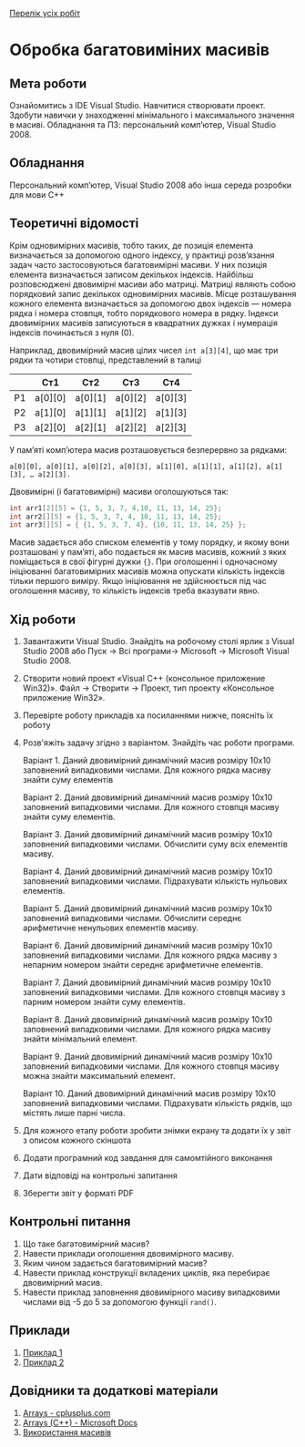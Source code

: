 [Перелік усіх робіт](README.md)

# Обробка багатовиміних масивів


## Мета роботи 

Ознайомитись з IDE Visual Studio. Навчитися створювати проект. Здобути навички у знаходженнi мінімального і максимального значення в масиві.
Обладнання та ПЗ: персональний комп’ютер, Visual Studio 2008.

## Обладнання

Персональний комп’ютер, Visual Studio 2008 або інша середа розробки для мови C++

## Теоретичні відомості

Крім одновимірних масивів, тобто таких, де позиція елемента визначається за допомогою одного індексу, у практиці розв’язання задач часто застосовуються багатовимірні масиви. У них позиція елемента визначається записом декількох індексів. Найбільш розповсюджені двовимірні масиви або матриці. Матриці являють собою порядковий запис декількох одновимірних масивів. Місце розташування кожного елемента визначається за допомогою двох індексів — номера рядка і номера стовпця, тобто порядкового номера в рядку. Індекси двовимірних масивів записуються в квадратних дужках і нумерація індексів починається з нуля (0).

Наприклад, двовимірний масив цілих чисел `int а[3][4]`, що має три рядки та чотири стовпці, представлений в талиці

||Ст1|Ст2|Ст3|Ст4|
|--|--|--|--|--|
|Р1|а[0][0]|а[0][1]|а[0][2]|а[0][3]|
|Р2|а[1][0]|а[1][1]|а[1][2]|а[1][3]|
|Р3|а[2][0]|а[2][1]|а[2][2]|а[2][З]|

У пам’яті комп’ютера масив розташовується безперервно за рядками:

`а[0][0], а[0][1], а[0][2], а[0][3], а[1][0], а[1][1], а[1][2], а[1][3], … а[2][3].`

Двовимірні (і багатовимірні) масиви оголошуються так:

```cpp
int arr1[2][5] = {1, 5, 3, 7, 4,10, 11, 13, 14, 25};
int arr2[][5] = {1, 5, 3, 7, 4, 10, 11, 13, 14, 25};
int arr3[][5] = { {1, 5, 3, 7, 4}, {10, 11, 13, 14, 25} };
```


Масив задається або списком елементів у тому порядку, и якому вони розташовані у пам’яті, або подається як масив масивів, кожний з яких поміщається в свої фігурні дужки `{}`. При оголошенні і одночасному ініціюванні багатовимірних масивів можна опускати кількість індексів тільки першого виміру. Якщо ініціювання не здійснюється під час оголошення масиву, то кількість індексів треба вказувати явно. 

## Хід роботи

1. Завантажити Visual Studio. Знайдіть на робочому столі ярлик з Visual Studio 2008 або Пуск → Всі програми→ Microsoft → Microsoft Visual Studio 2008.

2. Створити новий проект «Visual C++ (консольное приложение Win32)». Файл → Cтворити → Проект, тип проекту «Консольное приложение Win32».

3. Перевірте роботу прикладів ха посиланнями нижче, поясніть їх роботу
	
4. Розв'яжіть задачу згідно з варіантом. Знайдіть час роботи програми.

	Варіант 1. Даний двовимірний динамічний масив розміру 10x10 заповнений випадковими числами. Для кожного рядка масиву знайти суму елементів

	Варіант 2. Даний двовимірний динамічний масив розміру 10x10 заповнений випадковими числами. Для кожного стовпця масиву знайти суму елементів.

	Варіант 3. Даний двовимірний динамічний масив розміру 10x10 заповнений випадковими числами. Обчислити суму всіх елементів масиву.

	Варіант 4. Даний двовимірний динамічний масив розміру 10x10 заповнений випадковими числами. Підрахувати кількість нульових елементів.

	Варіант 5. Даний двовимірний динамічний масив розміру 10x10 заповнений випадковими числами. Обчислити середнє арифметичне ненульових елементів масиву.

	Варіант 6. Даний двовимірний динамічний масив розміру 10x10 заповнений випадковими числами. Для кожного рядка масиву з непарним номером знайти середнє арифметичне елементів.

	Варіант 7. Даний двовимірний динамічний масив розміру 10x10 заповнений випадковими числами. Для кожного стовпця масиву з парним номером знайти суму елементів.

	Варіант 8. Даний двовимірний динамічний масив розміру 10x10 заповнений випадковими числами. Для кожного рядка масиву знайти мінімальний елемент.

	Варіант 9. Даний двовимірний динамічний масив розміру 10x10 заповнений випадковими числами. Для кожного стовпця масиву можна знайти максимальний елемент.

	Варіант 10. Даний двовимірний динамічний масив розміру 10x10 заповнений випадковими числами. Підрахувати кількість рядків, що містять лише парні числа.
    
5. Для кожного етапу роботи зробити знімки екрану та додати їх у звіт з описом кожного скіншота
6. Додати програмний код завдання для самомтійного виконання
7. Дати відповіді на контрольні запитання
8. Зберегти звіт у форматі PDF

## Контрольні питання

1. Що таке багатовимірний масив?
2. Навести приклади оголошення двовимірного масиву.
3. Яким чином задається багатовимірний масив?
4. Навести приклад конструкції вкладених циклів, яка перебирає двовимірний масив.
5. Навести приклад заповнення двовимірного масиву випадковими числами від -5 до 5 за допомогою функції `rand()`.

## Приклади

1. [Приклад 1](src/lab-01/lab-01-001.cpp)
2. [Приклад 2](src/lab-01/lab-01-002.cpp)

## Довідники та додаткові матеріали

1. [Arrays - cplusplus.com](https://www.cplusplus.com/doc/tutorial/arrays/)
1. [Arrays (C++) - Microsoft Docs](https://docs.microsoft.com/en-us/cpp/cpp/arrays-cpp?view=msvc-170)
1. [Використання масивів](http://cpp.dp.ua/vykorystannya-masyviv/)
